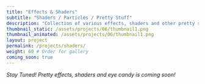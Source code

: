```yaml
---
title: "Effects & Shaders"
subtitle: "Shaders / Particles / Pretty Stuff"
description: "Collection of various effects, shaders and other pretty stuff I've made. Prepare your eyes."
thumbnail_static: /assets/projects/06/thumbnail1.png
thumbnail_animated: /assets/projects/06/thumbnail1.png
layout: project
permalink: /projects/shaders/
weight: 60 # Order for gallery
coming_soon: true
---
```


*Stay Tuned! Pretty effects, shaders and eye candy is coming soon!*